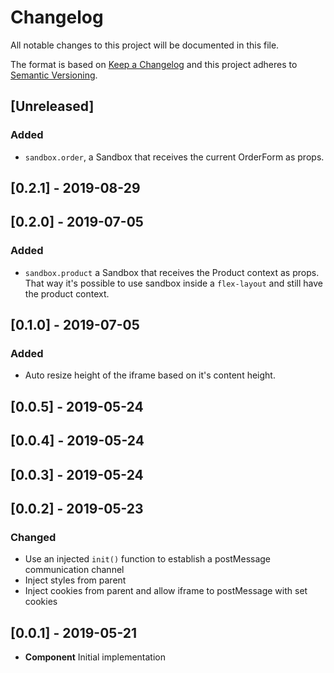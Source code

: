 # Changelog

All notable changes to this project will be documented in this file.

The format is based on [Keep a Changelog](http://keepachangelog.com/en/1.0.0/)
and this project adheres to [Semantic Versioning](http://semver.org/spec/v2.0.0.html).

## [Unreleased]
### Added
- `sandbox.order`, a Sandbox that receives the current OrderForm as props.

## [0.2.1] - 2019-08-29

## [0.2.0] - 2019-07-05
### Added
- `sandbox.product` a Sandbox that receives the Product context as props. That way it's possible to use sandbox inside a `flex-layout` and still have the product context.

## [0.1.0] - 2019-07-05
### Added
- Auto resize height of the iframe based on it's content height.

## [0.0.5] - 2019-05-24

## [0.0.4] - 2019-05-24

## [0.0.3] - 2019-05-24

## [0.0.2] - 2019-05-23

### Changed
- Use an injected `init()` function to establish a postMessage communication channel
- Inject styles from parent
- Inject cookies from parent and allow iframe to postMessage with set cookies

## [0.0.1] - 2019-05-21

- **Component** Initial implementation
